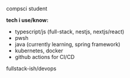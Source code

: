 compsci student

**tech i use/know:**
- typescript/js (full-stack, nestjs, nextjs/react)
- pwsh
- java (currently learning, spring framework)
- kubernetes, docker
- github actions for CI/CD

fullstack-ish/devops 
